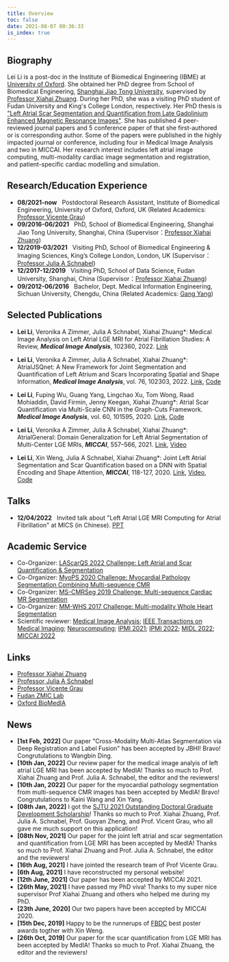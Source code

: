 ```yaml
---
title: Overview
toc: false
date: 2021-08-07 00:36:33
is_index: true
---
```

## Biography

Lei Li is a post-doc in the Institute of Biomedical Engineering (IBME) at [University of Oxford](https://eng.ox.ac.uk/biomedical-image-analysis/). She obtained her PhD degree from School of Biomedical Engineering, [Shanghai Jiao Tong University](http://en.bme.sjtu.edu.cn/), supervised by [Professor Xiahai Zhuang](http://www.sdspeople.fudan.edu.cn/zhuangxiahai/).  During her PhD, she was a visiting PhD student of Fudan University and King's College London, respectively. Her PhD thesis is ["Left Atrial Scar Segmentation and Quantification from Late Gadolinium Enhanced Magnetic Resonance Images"](https://drive.google.com/file/d/18T8i1J-tptPSHxcsVsCE_J6kfDVJizHS/view?usp=sharing). She has published 4 peer-reviewed journal papers and 5 conference paper of that she first-authored or is corresponding author. Some of the papers were published in the highly impacted journal or conference, including four in Medical Image Analysis and two in MICCAI. Her research interest includes left atrial image computing, multi-modality cardiac image segmentation and registration, and patient-specific cardiac modelling and simulation.

<!-- 李雷，博士，现为牛津大学BioMedIA cluster博士后，于2021年获得上海交通大学生物医学工程博士学位，博士期间分别在复旦大学和伦敦国王学院交流访问。研究方向主要为心脏医学影像处理，特别是针对房颤病人的左心房研究，利用机器学习的方法实现全自动的医学影像分析，从而辅助医生进行诊断和治疗。近年来在Medical Image Analysis, IEEE Transactions on Medical Imaging, MICCAI等医学影像高水平期刊和国际会议中发表论文20篇，其中以第一作者或通讯作者发表论文8篇。此外，曾协同组织MICCAI-2017，2019，2020挑战赛，担任多个期刊和国际会议的审稿人。
邮件：lei.li@eng.ox.ac.uk
主页：https://marie0909.github.io/
单位：Institute of Biomedical Engineering, University of Oxford, Oxford, UK -->


## Research/Education Experience
* **08/2021-now** &nbsp; Postdoctoral Research Assistant, Institute of Biomedical Engineering, University of Oxford, Oxford, UK (Related Academics: [Professor Vicente Grau](https://eng.ox.ac.uk/people/vicente-grau-colomer/))
* **09/2016-06/2021** &nbsp; PhD, School of Biomedical Engineering, Shanghai Jiao Tong University, Shanghai, China (Supervisor：[Professor Xiahai Zhuang](http://www.sdspeople.fudan.edu.cn/zhuangxiahai/))
* **12/2019-03/2021** &nbsp; Visiting PhD, School of Biomedical Engineering & Imaging Sciences, King’s College London, London, UK (Supervisor：[Professor Julia A Schnabel](https://www.kcl.ac.uk/people/julia-a-schnabel))
* **12/2017-12/2019** &nbsp; Visiting PhD, School of Data Science, Fudan University, Shanghai, China (Supervisor：[Professor Xiahai Zhuang](http://www.sdspeople.fudan.edu.cn/zhuangxiahai/))
* **09/2012-06/2016** &nbsp; Bachelor, Dept. Medical Information Engineering, Sichuan University, Chengdu, China (Related Academics: [Gang Yang](https://bme.scu.edu.cn/info/1090/1460.htm#))


## Selected Publications
* **Lei Li**, Veronika A Zimmer, Julia A Schnabel, Xiahai Zhuang*: Medical Image Analysis on Left Atrial LGE MRI for Atrial Fibrillation Studies: A Review, ***Medical Image Analysis***, 102360, 2022. [Link](https://www.sciencedirect.com/science/article/abs/pii/S1361841522000135?via%3Dihub) 
   
* **Lei Li**, Veronika A Zimmer, Julia A Schnabel, Xiahai Zhuang\*: AtrialJSQnet: A New Framework for Joint Segmentation and Quantification of Left Atrium and Scars Incorporating Spatial and Shape Information, ***Medical Image Analysis***, vol. 76, 102303, 2022. [Link](https://www.sciencedirect.com/science/article/pii/S1361841521003480), [Code](https://github.com/Marie0909/AtrialJSQnet)
  
* **Lei Li**, Fuping Wu, Guang Yang, Lingchao Xu, Tom Wong, Raad Mohiaddin, David Firmin, Jenny Keegan, Xiahai Zhuang\*: Atrial Scar Quantification via Multi-Scale CNN in the Graph-Cuts Framework. ***Medical Image Analysis***, vol. 60, 101595, 2020. [Link](https://www.sciencedirect.com/science/article/pii/S1361841519301355), [Code](https://github.com/Marie0909/LearnGC)

* **Lei Li**, Veronika A Zimmer, Julia A Schnabel, Xiahai Zhuang*: AtrialGeneral: Domain Generalization for Left Atrial Segmentation of Multi-Center LGE MRIs, ***MICCAI***, 557–566, 2021. [Link](https://link.springer.com/chapter/10.1007%2F978-3-030-87231-1_54), [Video](https://drive.google.com/file/d/141FI3F4EHMihq4O3R-jTUCEkUXBE91H3/view?usp=sharing)
  
* **Lei Li**, Xin Weng, Julia A Schnabel, Xiahai Zhuang\*: Joint Left Atrial Segmentation and Scar Quantification based on a DNN with Spatial Encoding and Shape Attention, ***MICCAI***, 118-127, 2020. [Link](https://link.springer.com/chapter/10.1007/978-3-030-59719-1_12), [Video](https://www.bilibili.com/video/BV1rA41177eV), [Code](https://github.com/Marie0909/AtrialJSQnet)

## Talks
* **12/04/2022** &nbsp; Invited talk about "Left Atrial LGE MRI Computing for Atrial Fibrillation" at MICS (in Chinese).  [PPT](https://drive.google.com/file/d/15HKocmko3Ol4V0t3yuljhUvtMmLy_R6s/view?usp=sharing) 


## Academic Service
<!-- * Co-Chair: [11th Workshop on Statistical Atlases and Computational Modelling of the Heart, Lima, Peru](https://stacom2020.cardiacatlas.org/)  -->
* Co-Organizer: [LAScarQS 2022 Challenge: Left Atrial and Scar Quantification & Segmentation](https://zmiclab.github.io/projects/lascarqs22/)
* Co-Organizer: [MyoPS 2020 Challenge: Myocardial Pathology Segmentation Combining Multi-sequence CMR](http://www.sdspeople.fudan.edu.cn/zhuangxiahai/0/myops20/)
* Co-Organizer: [MS-CMRSeg 2019 Challenge: Multi-sequence Cardiac MR Segmentation](http://www.sdspeople.fudan.edu.cn/zhuangxiahai/0/mscmrseg19/)
* Co-Organizer: [MM-WHS 2017 Challenge: Multi-modality Whole Heart Segmentation](http://www.sdspeople.fudan.edu.cn/zhuangxiahai/0/mmwhs/)
* Scientific reviewer: [Medical Image Analysis](https://www.journals.elsevier.com/medical-image-analysis); [IEEE Transactions on Medical Imaging](https://ieeexplore.ieee.org/xpl/RecentIssue.jsp?punumber=42); [Neurocomputing](https://www.journals.elsevier.com/neurocomputing); [IPMI 2021](http://ipmi2021.org/); [IPMI 2022](https://waset.org/medical-imaging-and-information-processing-conference-in-october-2022-in-barcelona); [MIDL 2022](https://2022.midl.io/); [MICCAI 2022](https://conferences.miccai.org/2022/en/)

## Links
* [Professor Xiahai Zhuang](http://www.sdspeople.fudan.edu.cn/zhuangxiahai/)
* [Professor Julia A Schnabel](https://www.kcl.ac.uk/people/julia-a-schnabel)
* [Professor Vicente Grau](https://eng.ox.ac.uk/people/vicente-grau-colomer/)
* [Fudan ZMIC Lab](https://zmiclab.github.io/index.html)
* [Oxford BioMedIA](https://eng.ox.ac.uk/biomedical-image-analysis/)

## News
* **[1st Feb, 2022]** Our paper "Cross-Modality Multi-Atlas Segmentation via Deep Registration and Label Fusion" has been accepted by JBHI! Bravo! Congrutulations to Wangbin Ding.
* **[10th Jan, 2022]** Our review paper for the medical image analyis of left atrial LGE MRI has been accepted by MedIA! Thanks so much to Prof. Xiahai Zhuang and Prof. Julia A. Schnabel, the editor and the reviewers!
* **[10th Jan, 2022]** Our paper for the myocardial pathology segmentation from multi-sequence CMR images has been accepted by MedIA! Bravo! Congrutulations to Kaini Wang and Xin Yang.
* **[08th Jan, 2022]** I got the [SJTU 2021 Outstanding Doctoral Graduate Development Scholarship](https://www.gs.sjtu.edu.cn/info/1136/8764.htm)! Thanks so much to Prof. Xiahai Zhuang, Prof. Julia A. Schnabel, Prof. Guoyan Zheng, and Prof. Vicent Grau, who all gave me much support on this application!
* **[08th Nov, 2021]** Our paper for the joint left atrial and scar segmentation and quantification from LGE MRI has been accepted by MedIA! Thanks so much to Prof. Xiahai Zhuang and Prof. Julia A. Schnabel, the editor and the reviewers!
* **[16th Aug, 2021]** I have jointed the research team of Prof Vicente Grau.
* **[6th Aug, 2021]** I have reconstructed my personal website!
* **[12th June, 2021]** Our paper has been accepted by MICCAI 2021.
* **[26th May, 2021]** I have passed my PhD viva! Thanks to my super nice supervisor Prof Xiahai Zhuang and others who helped me during my PhD.
* **[23th June, 2020]** Our two papers have been accepted by MICCAI 2020.
* **[15th Dec, 2019]** Happy to be the runnerups of [FBDC](https://fbdc.fudan.edu.cn/wosterwwession/list.htm) best poster awards togther with Xin Weng.
* **[26th Oct, 2019]** Our paper for the scar quantification from LGE MRI has been accepted by MedIA! Thanks so much to Prof. Xiahai Zhuang, the editor and the reviewers!